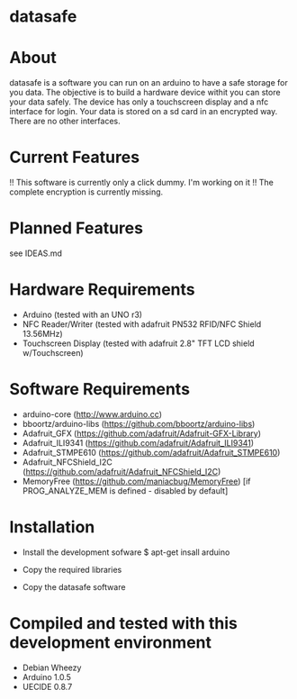 datasafe
========

# About

datasafe is a software you can run on an arduino to have a safe storage for you data. 
The objective is to build a hardware device withit you can store your data safely. 
The device has only a touchscreen display and a nfc interface for login. 
Your data is stored on a sd card in an encrypted way. There are no other interfaces.



# Current Features

!! This software is currently only a click dummy. I'm working on it !!
The complete encryption is currently missing.



# Planned Features

see IDEAS.md



# Hardware Requirements

* Arduino 		(tested with an UNO r3)
* NFC Reader/Writer 	(tested with adafruit PN532 RFID/NFC Shield 13.56MHz)
* Touchscreen Display 	(tested with adafruit 2.8" TFT LCD shield w/Touchscreen)



# Software Requirements 

* arduino-core 			(http://www.arduino.cc)
* bboortz/arduino-libs 		(https://github.com/bboortz/arduino-libs)
* Adafruit_GFX			(https://github.com/adafruit/Adafruit-GFX-Library)
* Adafruit_ILI9341		(https://github.com/adafruit/Adafruit_ILI9341)
* Adafruit_STMPE610		(https://github.com/adafruit/Adafruit_STMPE610)
* Adafruit_NFCShield_I2C	(https://github.com/adafruit/Adafruit_NFCShield_I2C)
* MemoryFree			(https://github.com/maniacbug/MemoryFree) [if PROG_ANALYZE_MEM is defined - disabled by default]



# Installation

* Install the development sofware
$ apt-get insall arduino

* Copy the required libraries
* Copy the datasafe software



# Compiled and tested with this development environment

* Debian Wheezy
* Arduino 1.0.5
* UECIDE 0.8.7


